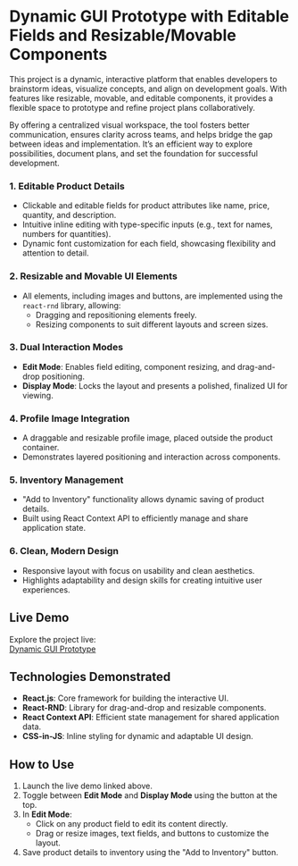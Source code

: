 # Dynamic GUI Prototype with Editable Fields and Resizable/Movable Components


This project is a dynamic, interactive platform that enables developers to brainstorm ideas, visualize concepts, and align on development goals. With features like resizable, movable, and editable components, it provides a flexible space to prototype and refine project plans collaboratively.

By offering a centralized visual workspace, the tool fosters better communication, ensures clarity across teams, and helps bridge the gap between ideas and implementation. It’s an efficient way to explore possibilities, document plans, and set the foundation for successful development.

### 1. **Editable Product Details**
- Clickable and editable fields for product attributes like name, price, quantity, and description.
- Intuitive inline editing with type-specific inputs (e.g., text for names, numbers for quantities).
- Dynamic font customization for each field, showcasing flexibility and attention to detail.

### 2. **Resizable and Movable UI Elements**
- All elements, including images and buttons, are implemented using the `react-rnd` library, allowing:
  - Dragging and repositioning elements freely.
  - Resizing components to suit different layouts and screen sizes.

### 3. **Dual Interaction Modes**
- **Edit Mode**: Enables field editing, component resizing, and drag-and-drop positioning.
- **Display Mode**: Locks the layout and presents a polished, finalized UI for viewing.

### 4. **Profile Image Integration**
- A draggable and resizable profile image, placed outside the product container.
- Demonstrates layered positioning and interaction across components.

### 5. **Inventory Management**
- "Add to Inventory" functionality allows dynamic saving of product details.
- Built using React Context API to efficiently manage and share application state.

### 6. **Clean, Modern Design**
- Responsive layout with focus on usability and clean aesthetics.
- Highlights adaptability and design skills for creating intuitive user experiences.

## Live Demo
Explore the project live:  
[Dynamic GUI Prototype](https://konevski-projectsubmission.netlify.app/)

## Technologies Demonstrated
- **React.js**: Core framework for building the interactive UI.
- **React-RND**: Library for drag-and-drop and resizable components.
- **React Context API**: Efficient state management for shared application data.
- **CSS-in-JS**: Inline styling for dynamic and adaptable UI design.

## How to Use
1. Launch the live demo linked above.
2. Toggle between **Edit Mode** and **Display Mode** using the button at the top.
3. In **Edit Mode**:
   - Click on any product field to edit its content directly.
   - Drag or resize images, text fields, and buttons to customize the layout.
4. Save product details to inventory using the "Add to Inventory" button.
